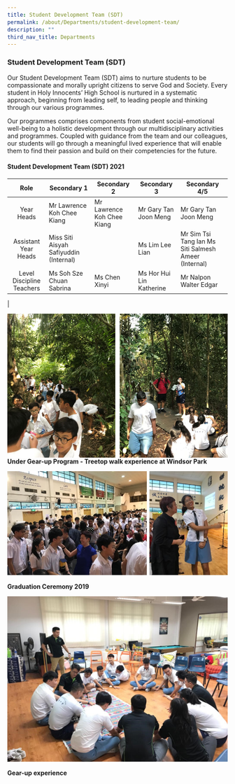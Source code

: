 ```yaml
---
title: Student Development Team (SDT)
permalink: /about/Departments/student-development-team/
description: ""
third_nav_title: Departments
---
```

### **Student Development Team (SDT)**

Our Student Development Team (SDT) aims to nurture students to be compassionate and morally upright citizens to serve God and Society. Every student in Holy Innocents’ High School is nurtured in a systematic approach, beginning from leading self, to leading people and thinking through our various programmes.

Our programmes comprises components from student social-emotional well-being to a holistic development through our multidisciplinary activities and programmes. Coupled with guidance from the team and our colleagues, our students will go through a meaningful lived experience that will enable them to find their passion and build on their competencies for the future.   

#### **Student Development Team (SDT) 2021**

| Role | Secondary  1 | Secondary 2 | Secondary 3 | Secondary   4/5 |
|:---:|---|---|---|---|
|  Year Heads | Mr Lawrence Koh Chee Kiang | Mr Lawrence Koh Chee Kiang | Mr Gary Tan Joon Meng | Mr Gary Tan Joon Meng |
| Assistant Year Heads | Miss Siti Aisyah Safiyuddin (Internal) |  | Ms Lim Lee Lian | Mr Sim Tsi Tang Ian Ms Siti Salmesh Ameer (Internal) |
| Level Discipline  Teachers |  Ms Soh Sze Chuan Sabrina | Ms Chen Xinyi | Ms Hor Hui Lin Katherine  | Mr Nalpon Walter Edgar |
|

<img src="/images/sdt1.jpg" 
     style="width:49%" align=left>
<img src="/images/sdt%202.jpg" 
     style="width:49%" align=right>		 



**Under Gear-up Program - Treetop walk experience at Windsor Park**

![](/images/sdt%203n4.jpg)

**Graduation Ceremony 2019**

![](/images/sdt5.jpg)

**Gear-up experience**